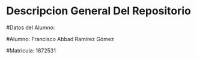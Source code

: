 # Descripcion General Del Repositorio 
#Datos del Alumno:

#Alumno: Francisco Abbad Ramírez Gómez

#Matricula: 1872531
